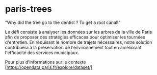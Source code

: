 # paris-trees
"Why did the tree go to the dentist ? To get a root canal!"


Le défi consiste à analyser les données sur les arbres de la ville de Paris afin de proposer des stratégies efficaces pour optimiser les tournées d'entretien. En réduisant le nombre de trajets nécessaires, notre solution contribuera à la préservation de l'environnement tout en améliorant l'efficacité des services municipaux.

Pour plus d'informations sur le contexte [https://opendata.paris.fr/explore/dataset/]
